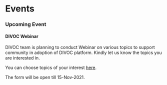 # Events

### Upcoming Event

#### DIVOC Webinar&#x20;

DIVOC team is planning to conduct Webinar on various topics to support community in adoption of DIVOC platform. Kindly let us know the topics you are interested in.&#x20;

You can choose topics of your interest [here](https://docs.google.com/forms/d/e/1FAIpQLSdCgbcKKKdNzWWZ-5tXjPbe9bby-MdwX4oZxdsgNZ74Q38L\_Q/viewform?usp=sf\_link).&#x20;

The form will be open till 15-Nov-2021.&#x20;

